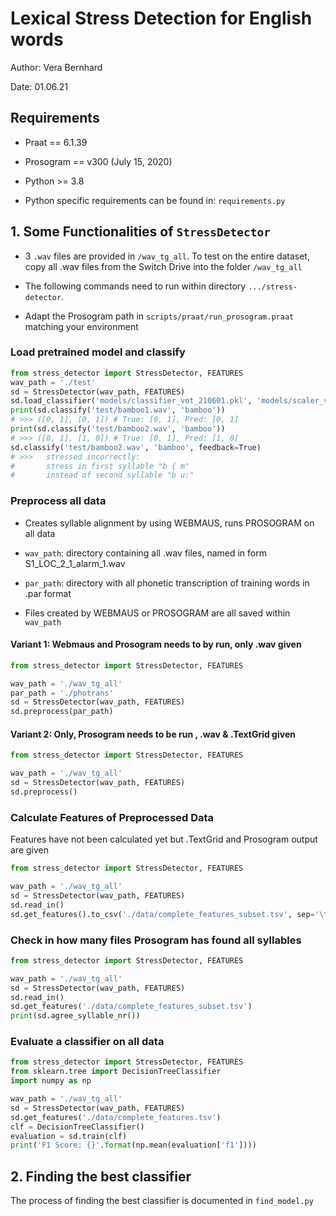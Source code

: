 # Lexical Stress Detection for English words

Author: Vera Bernhard

Date: 01.06.21

## Requirements

- Praat == 6.1.39

- Prosogram == v300 (July 15, 2020)

- Python >= 3.8

- Python specific requirements can be found in:
  `requirements.py`

## 1. Some Functionalities of `StressDetector`

- 3 `.wav` files are provided in `/wav_tg_all`. To test on the entire dataset, copy all .wav files from the Switch Drive into the folder `/wav_tg_all`

- The following commands need to run within directory `.../stress-detector`.

- Adapt the Prosogram path in `scripts/praat/run_prosogram.praat` matching your environment

### Load pretrained model and classify

```python
from stress_detector import StressDetector, FEATURES
wav_path = './test'
sd = StressDetector(wav_path, FEATURES)
sd.load_classifier('models/classifier_vot_210601.pkl', 'models/scaler_vot_210601.pkl')
print(sd.classify('test/bamboo1.wav', 'bamboo'))
# >>> ([0, 1], [0, 1]) # True: [0, 1], Pred: [0, 1]
print(sd.classify('test/bamboo2.wav', 'bamboo'))
# >>> ([0, 1], [1, 0]) # True: [0, 1], Pred: [1, 0]
sd.classify('test/bamboo2.wav', 'bamboo', feedback=True)
# >>>   stressed incorrectly:
#       stress in first syllable "b { m"
#       instead of second syllable "b u:"
```

### Preprocess all data

- Creates syllable alignment by using WEBMAUS, runs PROSOGRAM on all data

- `wav_path`: directory containing all .wav files, named in form S1_LOC_2_1_alarm_1.wav

- `par_path`: directory with all phonetic transcription of training words in .par format

- Files created by WEBMAUS or PROSOGRAM are all saved within `wav_path`

#### Variant 1: Webmaus and Prosogram needs to by run, only .wav given

```python
from stress_detector import StressDetector, FEATURES

wav_path = './wav_tg_all'
par_path = './photrans'
sd = StressDetector(wav_path, FEATURES)
sd.preprocess(par_path)

```

#### Variant 2: Only, Prosogram needs to be run , .wav & .TextGrid given

```python
from stress_detector import StressDetector, FEATURES

wav_path = './wav_tg_all'
sd = StressDetector(wav_path, FEATURES)
sd.preprocess()

```

### Calculate Features of Preprocessed Data

Features have not been calculated yet but .TextGrid and Prosogram output are given

```python
from stress_detector import StressDetector, FEATURES

wav_path = './wav_tg_all'
sd = StressDetector(wav_path, FEATURES)
sd.read_in()
sd.get_features().to_csv('./data/complete_features_subset.tsv', sep='\t')
```

### Check in how many files Prosogram has found all syllables

```python
from stress_detector import StressDetector, FEATURES

wav_path = './wav_tg_all'
sd = StressDetector(wav_path, FEATURES)
sd.read_in()
sd.get_features('./data/complete_features_subset.tsv')
print(sd.agree_syllable_nr())
```

### Evaluate a classifier on all data

```python
from stress_detector import StressDetector, FEATURES
from sklearn.tree import DecisionTreeClassifier
import numpy as np

wav_path = './wav_tg_all'
sd = StressDetector(wav_path, FEATURES)
sd.get_features('./data/complete_features.tsv')
clf = DecisionTreeClassifier()
evaluation = sd.train(clf)
print('F1 Score: {}'.format(np.mean(evaluation['f1'])))
```

## 2. Finding the best classifier

The process of finding the best classifier is documented in `find_model.py`
